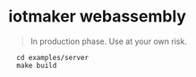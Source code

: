 # iotmaker webassembly

> In production phase. Use at your own risk.

```shell
  cd examples/server
  make build
```
